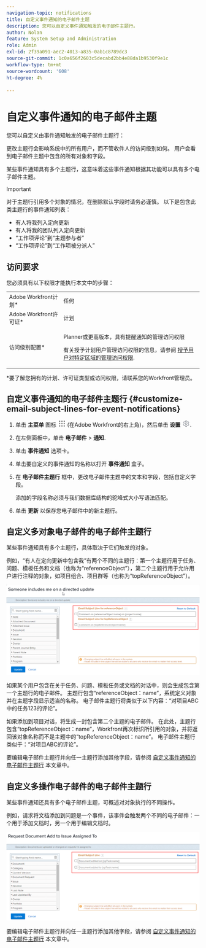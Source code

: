 ```yaml
---
navigation-topic: notifications
title: 自定义事件通知的电子邮件主题
description: 您可以自定义事件通知触发的电子邮件主题行。
author: Nolan
feature: System Setup and Administration
role: Admin
exl-id: 2f39a091-aec2-4013-a835-0ab1c8789dc3
source-git-commit: 1c0a656f2603c5decabd2bb4e88da1b9530f9e1c
workflow-type: tm+mt
source-wordcount: '608'
ht-degree: 4%

---
```


# 自定义事件通知的电子邮件主题

您可以自定义由事件通知触发的电子邮件主题行：

更改主题行会影响系统中的所有用户，而不管收件人的访问级别如何。 用户会看到电子邮件主题中包含的所有对象和字段。

某些事件通知具有多个主题行，这意味着这些事件通知根据其功能可以具有多个电子邮件主题。

>[!IMPORTANT]
>
>对于主题行引用多个对象的情况，在删除默认字段时请务必谨慎。 以下是包含此类主题行的事件通知列表：
>
>* 有人将我列入定向更新
>* 有人将我的团队列入定向更新
>* “工作项评论”到“主题参与者”
>* “工作项评论”到“工作项被分派人”
>

## 访问要求

您必须具有以下权限才能执行本文中的步骤：

<table style="table-layout:auto"> 
 <col> 
 </col> 
 <col> 
 </col> 
 <tbody> 
  <tr> 
   <td role="rowheader">Adobe Workfront计划*</td> 
   <td>任何</td> 
  </tr> 
  <tr> 
   <td role="rowheader">Adobe Workfront许可证*</td> 
   <td>计划</td> 
  </tr> 
  <tr> 
   <td role="rowheader">访问级别配置*</td> 
   <td> <p>Planner或更高版本，具有提醒通知的管理访问权限</p> <p>有关授予计划用户管理访问权限的信息，请参阅 <a href="../../../administration-and-setup/add-users/configure-and-grant-access/grant-users-admin-access-certain-areas.md" class="MCXref xref">授予用户对特定区域的管理访问权限</a>.</p> </td> 
  </tr> 
 </tbody> 
</table>

&#42;要了解您拥有的计划、许可证类型或访问权限，请联系您的Workfront管理员。

## 自定义事件通知的电子邮件主题行 {#customize-email-subject-lines-for-event-notifications}

1. 单击 **主菜单** 图标 ![](assets/main-menu-icon.png) (在Adobe Workfront的右上角)，然后单击 **设置** ![](assets/gear-icon-settings.png).

1. 在左侧面板中，单击 **电子邮件** > **通知**.

1. 单击 **事件通知** 选项卡。
1. 单击要自定义的事件通知的名称以打开 **事件通知** 盒子。
1. 在 **电子邮件主题行** 框中，更改电子邮件主题中的文本和字段，包括自定义字段。

   添加的字段名称必须与我们数据库结构的驼峰式大小写语法匹配。 <!--For more information about how our objects and their fields are named in the Workfront database, see the [Adobe Workfront API](../../../wf-api/workfront-api.md).-->

1. 单击 **更新** 以保存您电子邮件中的新主题行。

## 自定义多对象电子邮件的电子邮件主题行

某些事件通知具有多个主题行，具体取决于它们触发的对象。

例如，“有人在定向更新中包含我”有两个不同的主题行：第一个主题行用于任务、问题、模板任务和文档（也称为“referenceObject”），第二个主题行用于允许用户进行注释的对象，如项目组合、项目群等（也称为“topReferenceObject”）。

![](assets/Ev-not-mult-subj-lines.png)

如果某个用户包含在关于任务、问题、模板任务或文档的对话中，则会生成包含第一个主题行的电子邮件。 主题行包含“referenceObject：name”，系统定义对象并在主题字段显示适当的名称。 电子邮件主题行将类似于以下内容：“对项目ABC中的任务123的评论”。

如果添加到项目对话，将生成一封包含第二个主题的电子邮件。 在此处，主题行包含“topReferenceObject：name”，Workfront再次标识所引用的对象，并将返回该对象名称而不是主题中的“topReferenceObject：name”。 电子邮件主题行类似于：“对项目ABC的评论”。

要编辑电子邮件主题行并向任一主题行添加其他字段，请参阅 [自定义事件通知的电子邮件主题行](#customize-email-subject-lines-for-event-notifications) 本文章中。

## 自定义多操作电子邮件的电子邮件主题行

某些事件通知还具有多个电子邮件主题，可概述对对象执行的不同操作。

例如，请求将文档添加到问题是一个事件，该事件会触发两个不同的电子邮件：一个用于添加文档时，另一个用于编辑文档时。

![](assets/ev-not-mult-subj-lines-diff-actions.png)

要编辑电子邮件主题行并向任一主题行添加其他字段，请参阅 [自定义事件通知的电子邮件主题行](#customize-email-subject-lines-for-event-notifications) 本文章中。
